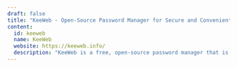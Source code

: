 ```yaml
---
draft: false
title: "KeeWeb - Open-Source Password Manager for Secure and Convenient Password Management"
content:
  id: keeweb
  name: KeeWeb
  website: https://keeweb.info/
  description: "KeeWeb is a free, open-source password manager that is compatible with KeePass, offering both web and desktop apps for secure password storage and management."
---
```

